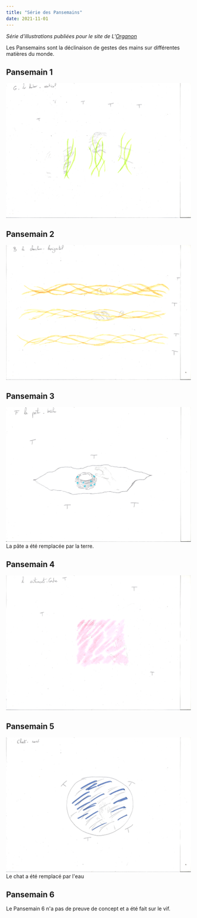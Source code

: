```yaml
---
title: "Série des Pansemains"
date: 2021-11-01
---
```


*Série d'illustrations publiées pour le site de L'[Organon](http://lorganon.ca/)*

Les Pansemains sont la déclinaison de gestes des mains sur différentes matières du monde. 

## Pansemain 1
![Pansemain 1](/images/Pansemain1.png)

## Pansemain 2
![Pansemain 2](/images/Pansemain2.png)

## Pansemain 3
![Pansemain 3](/images/Pansemain3.png)
La pâte a été remplacée par la terre. 

## Pansemain 4
![Pansemain 4](/images/Pansemain4.png)

## Pansemain 5
![Pansemain 5](/images/Pansemain5.png)
Le chat a été remplacé par l'eau 

## Pansemain 6
Le Pansemain 6 n'a pas de preuve de concept et a été fait sur le vif. 
